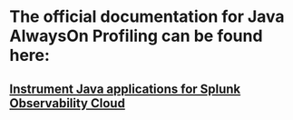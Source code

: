 # The official documentation for Java AlwaysOn Profiling can be found here:

## [Instrument Java applications for Splunk Observability Cloud](https://quickdraw.splunk.com/redirect/?product=Observability&version=current&location=profiling.gdi)